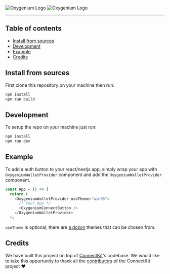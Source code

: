 <!-- logo -->

![Oxygenium Logo](https://raw.githubusercontent.com/oxygenium/oxygenium-brand-guide/master/logos/light/Logo-Horizontal-Light.png#gh-dark-mode-only) ![Oxygenium Logo](https://raw.githubusercontent.com/oxygenium/oxygenium-brand-guide/master/logos/dark/Logo-Horizontal-Dark.png#gh-light-mode-only)

---

<h2> Table of contents</h2>

- [Install from sources](#-install-from-sources)
- [Development](#-development)
- [Example](#-example)
- [Credits](#-credits)

## Install from sources

First clone this repository on your machine then run:

```bash
npm install
npm run build
```

## Development

To setup the repo on your machine just run:

```bash
npm install
npm run dev
```

## Example

To add a auth button to your react/nextjs app, simply wrap your app
with `OxygeniumWalletProvider` component and add the
`OxygeniumWalletProvider` component.

```typescript
const App = () => {
  return (
    <OxygeniumWalletProvider useTheme="win95">
      /* Your App */
      <OxygeniumConnectButton />
    </OxygeniumWalletProvider>
  );
```

`useTheme` is optional, there are [a
dozon](https://github.com/oxygenium-network/oxygenium-web3-react/blob/99bdf241dd48992872fb5b8346460af88e0060e6/src/types.ts#L1)
themes that can be chosen from.

## Credits

We have built this project on top of
[ConnectKit](https://github.com/family/connectkit)'s codebase. We
would like to take this oppurtunity to thank all the
[contributors](https://github.com/family/connectkit/graphs/contributors)
of the ConnectKit project ❤️

